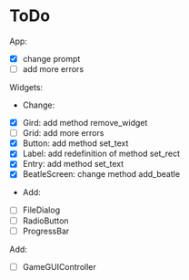 # ToDo

App:
 - [X] change prompt
 - [ ] add more errors

Widgets:
 - Change:
 - [X] Gird: add method remove_widget
 - [ ] Grid: add more errors
 - [X] Button: add method set_text
 - [X] Label: add redefinition of method set_rect
 - [X] Entry: add method set_text
 - [X] BeatleScreen: change method add_beatle
 - Add:
 - [ ] FileDialog
 - [ ] RadioButton
 - [ ] ProgressBar

Add:
 - [ ] GameGUIController
